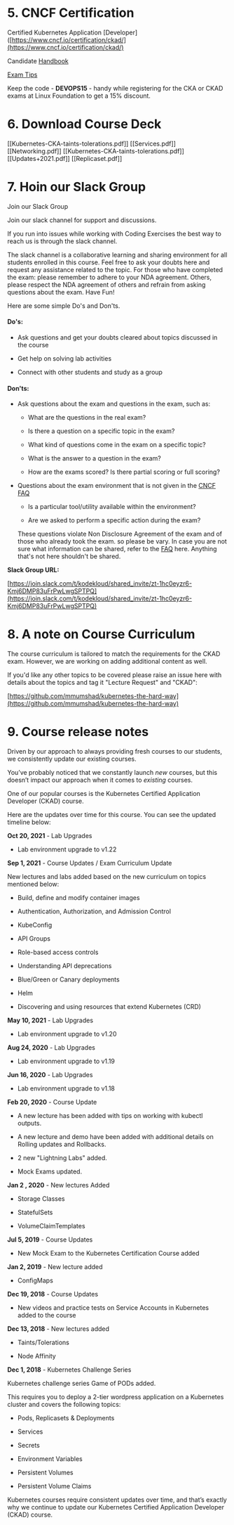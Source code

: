 # 5. CNCF  Certification

Certified Kubernetes Application
[Developer]([https://www.cncf.io/certification/ckad/](https://www.cncf.io/certification/ckad/)

Candidate
[Handbook](https://www.cncf.io/certification/candidate-handbook)

[Exam Tips](https://docs.linuxfoundation.org/tc-docs/certification/tips-cka-and-ckad)

Keep the code - **DEVOPS15** - handy while registering for the CKA or CKAD exams at Linux Foundation to get a 15% discount.

# 6. Download Course Deck

[[Kubernetes-CKA-taints-tolerations.pdf]]
[[Services.pdf]]
[[Networking.pdf]]
[[Kubernetes-CKA-taints-tolerations.pdf]]
[[Updates+2021.pdf]]
[[Replicaset.pdf]]

# 7. Hoin our Slack Group
Join our Slack Group

Join our slack channel for support and discussions.

If you run into issues while working with Coding Exercises the best way to reach us is through the slack channel.

The slack channel is a collaborative learning and sharing environment for all students enrolled in this course. Feel free to ask your doubts here and request any assistance related to the topic. For those who have completed the exam: please remember to adhere to your NDA agreement. Others, please respect the NDA agreement of others and refrain from asking questions about the exam. Have Fun!

Here are some simple Do's and Don'ts.

#### Do's:

-   Ask questions and get your doubts cleared about topics discussed in the course
    
-   Get help on solving lab activities
    
-   Connect with other students and study as a group
    

#### Don'ts:

-   Ask questions about the exam and questions in the exam, such as:
    
    -   What are the questions in the real exam?
        
    -   Is there a question on a specific topic in the exam?
        
    -   What kind of questions come in the exam on a specific topic?
        
    -   What is the answer to a question in the exam?
        
    -   How are the exams scored? Is there partial scoring or full scoring?
        
-   Questions about the exam environment that is not given in the [CNCF FAQ](https://www.cncf.io/certification/cka/faq/)
    
    -   Is a particular tool/utility available within the environment?
        
    -   Are we asked to perform a specific action during the exam?
        
    These questions violate Non Disclosure Agreement of the exam and of those who already took the exam. so please be vary. In case you are not sure what information can be shared, refer to the [FAQ](https://www.cncf.io/certification/cka/faq/) here. Anything that's not here shouldn't be shared.
    

**Slack Group URL:**

[https://join.slack.com/t/kodekloud/shared_invite/zt-1hc0eyzr6-Kmj6DMP83uFrPwLwgSPTPQ](https://join.slack.com/t/kodekloud/shared_invite/zt-1hc0eyzr6-Kmj6DMP83uFrPwLwgSPTPQ)

# 8. A note on Course Curriculum

The course curriculum is tailored to match the requirements for the CKAD exam. However, we are working on adding additional content as well.

  

If you'd like any other topics to be covered please raise an issue here with details about the topics and tag it "Lecture Request" and "CKAD":

[https://github.com/mmumshad/kubernetes-the-hard-way](https://github.com/mmumshad/kubernetes-the-hard-way)

# 9. Course release notes

Driven by our approach to always providing fresh courses to our students, we consistently update our existing courses.

  

You’ve probably noticed that we constantly launch _new_ courses, but this doesn’t impact our approach when it comes to _existing_ courses.

One of our popular courses is the Kubernetes Certified Application Developer (CKAD) course.

Here are the updates over time for this course. You can see the updated timeline below:

  

**Oct 20, 2021** - Lab Upgrades

-   Lab environment upgrade to v1.22
    

**Sep 1, 2021** - Course Updates / Exam Curriculum Update

New lectures and labs added based on the new curriculum on topics mentioned below:

-   Build, define and modify container images
    
-   Authentication, Authorization, and Admission Control
    
-   KubeConfig
    
-   API Groups
    
-   Role-based access controls
    
-   Understanding API deprecations
    
-   Blue/Green or Canary deployments
    
-   Helm
    
-   Discovering and using resources that extend Kubernetes (CRD)
    


**May 10, 2021** - Lab Upgrades

-   Lab environment upgrade to v1.20
    

**Aug 24, 2020** - Lab Upgrades

-   Lab environment upgrade to v1.19
    

**Jun 16, 2020** - Lab Upgrades

-   Lab environment upgrade to v1.18
    

**Feb 20, 2020** - Course Update

-   A new lecture has been added with tips on working with kubectl outputs.
    
-   A new lecture and demo have been added with additional details on Rolling updates and Rollbacks.
    
-   2 new "Lightning Labs" added.
    
-   Mock Exams updated.
    

**Jan 2 , 2020** - New lectures Added

-   Storage Classes
    
-   StatefulSets
    
-   VolumeClaimTemplates
    


**Jul 5, 2019** - Course Updates

-   New Mock Exam to the Kubernetes Certification Course added
    

**Jan 2, 2019** - New lecture added

-   ConfigMaps
    
  
**Dec 19, 2018** - Course Updates

-   New videos and practice tests on Service Accounts in Kubernetes added to the course
    

**Dec 13, 2018** - New lectures added

-   Taints/Tolerations
    
-   Node Affinity
    

**Dec 1, 2018** - Kubernetes Challenge Series

Kubernetes challenge series Game of PODs added.

This requires you to deploy a 2-tier wordpress application on a Kubernetes cluster and covers the following topics:

-   Pods, Replicasets & Deployments
    
-   Services
    
-   Secrets
    
-   Environment Variables
    
-   Persistent Volumes
    
-   Persistent Volume Claims
    

Kubernetes courses require consistent updates over time, and that’s exactly why we continue to update our Kubernetes Certified Application Developer (CKAD) course.